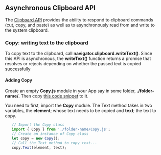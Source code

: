## Asynchronous Clipboard API

The [Clipboard API](https://developer.mozilla.org/en-US/docs/Web/API/Clipboard_API) provides the ability to respond to clipboard commands (cut, copy, and paste) as well as to asynchronously 
read from and write to the system clipboard.

### Copy: writing text to the clipboard 

To copy text to the clipboard, call **navigator.clipboard.writeText()**. Since this API is asynchronous, 
the **writeText()** function returns a promise that resolves or rejects depending on whether the 
passed text is copied successfully

#### Adding Copy

Create an empty **Copy.js** module in your App say in some folder, **./folder-name/**. Then copy [this code 
snippet](https://github.com/pwafire/pwafire/blob/master/bundle/copy/src/Copy.js) to it.

You need to first, import the **Copy** module. The Text method takes in two variables, the **element**; 
whose text needs to be copied and **text**; the text to copy.

```js
   // Import the Copy class
   import { Copy } from './folder-name/Copy.js';
   // Create an instance of Copy class
   let copy = new Copy();
   // Call the Text method to copy text...
   copy.Text(element, text);
```
